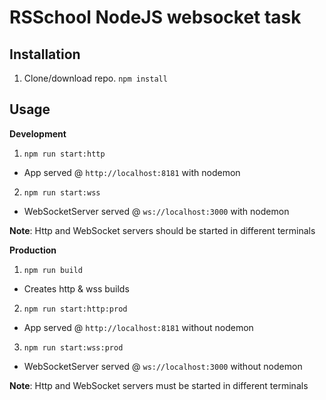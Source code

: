 # RSSchool NodeJS websocket task

## Installation

1. Clone/download repo.
   `npm install`

## Usage

**Development**

1. `npm run start:http`

- App served @ `http://localhost:8181` with nodemon

2. `npm run start:wss`

- WebSocketServer served @ `ws://localhost:3000` with nodemon

**Note**: Http and WebSocket servers should be started in different terminals

**Production**

1. `npm run build`

- Creates http & wss builds

2. `npm run start:http:prod`

- App served @ `http://localhost:8181` without nodemon

3. `npm run start:wss:prod`

- WebSocketServer served @ `ws://localhost:3000` without nodemon

**Note**: Http and WebSocket servers must be started in different terminals
